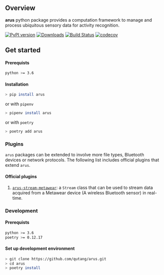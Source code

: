 ## Overview

__arus__ python package provides a computation framework to manage and process ubiquitous sensory data for activity recognition.

[![PyPI version](https://badge.fury.io/py/arus.svg)](https://badge.fury.io/py/arus)
[![Downloads](https://pepy.tech/badge/arus)](https://pepy.tech/project/arus)
[![Build Status](https://travis-ci.org/qutang/arus.svg?branch=master)](https://travis-ci.org/qutang/arus)
[![codecov](https://codecov.io/gh/qutang/arus/branch/master/graph/badge.svg)](https://codecov.io/gh/qutang/arus)


## Get started

#### Prerequists

```bash
python >= 3.6
```

#### Installation

```bash
> pip install arus
```

or with `pipenv`

```bash
> pipenv install arus
```

or with `poetry`

```bash
> poetry add arus
```

### Plugins

`arus` packages can be extended to involve more file types, Bluetooth devices or network protocols. The following list includes official plugins that extend `arus`.

#### Official plugins

1. [`arus-stream-metawear`](https://qutang.github.io/arus-stream-metawear/): a `Stream` class that can be used to stream data acquired from a Metawear device (A wireless Bluetooth sensor) in real-time.


### Development

#### Prerequists

```bash
python >= 3.6
poetry >= 0.12.17
```

#### Set up development environment

```bash
> git clone https://github.com/qutang/arus.git
> cd arus
> poetry install
```